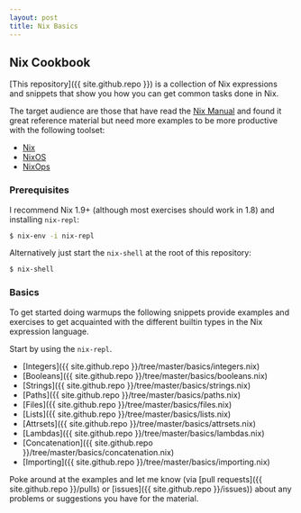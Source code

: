 ```yaml
---
layout: post
title: Nix Basics
---
```


## Nix Cookbook

[This repository]({{ site.github.repo }}) is a collection of Nix expressions
and snippets that show you how you can get common tasks done in Nix.

The target audience are those that have read the
[Nix Manual](http://nixos.org/nix/manual/) and found it great reference
material but need more examples to be more productive with the following
toolset:

* [Nix](http://nixos.org/nix/)
* [NixOS](http://nixos.org/nixos/)
* [NixOps](http://nixos.org/nixops/)

### Prerequisites

I recommend Nix 1.9+ (although most exercises should work in 1.8) and
installing `nix-repl`:

```bash
$ nix-env -i nix-repl
```

Alternatively just start the `nix-shell` at the root of this repository:

```bash
$ nix-shell
```

### Basics

To get started doing warmups the following snippets provide examples and
exercises to get acquainted with the different builtin types in the Nix
expression language.

Start by using the `nix-repl`.

* [Integers]({{ site.github.repo }}/tree/master/basics/integers.nix)
* [Booleans]({{ site.github.repo }}/tree/master/basics/booleans.nix)
* [Strings]({{ site.github.repo }}/tree/master/basics/strings.nix)
* [Paths]({{ site.github.repo }}/tree/master/basics/paths.nix)
* [Files]({{ site.github.repo }}/tree/master/basics/files.nix)
* [Lists]({{ site.github.repo }}/tree/master/basics/lists.nix)
* [Attrsets]({{ site.github.repo }}/tree/master/basics/attrsets.nix)
* [Lambdas]({{ site.github.repo }}/tree/master/basics/lambdas.nix)
* [Concatenation]({{ site.github.repo }}/tree/master/basics/concatenation.nix)
* [Importing]({{ site.github.repo }}/tree/master/basics/importing.nix)

Poke around at the examples and let me know (via
[pull requests]({{ site.github.repo }}/pulls) or
[issues]({{ site.github.repo }}/issues))
about any problems or suggestions you have for the material.
